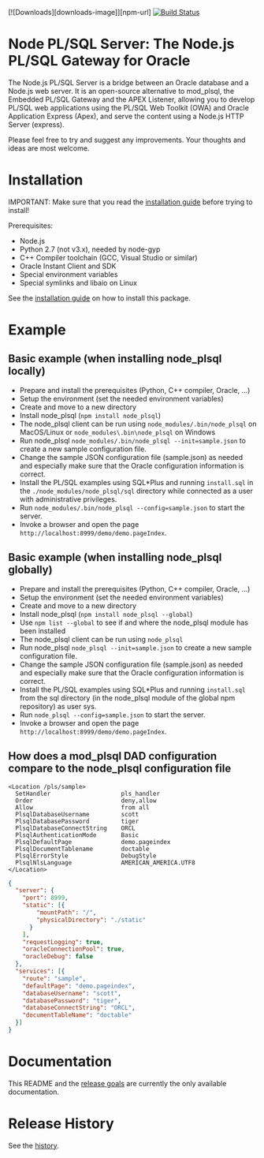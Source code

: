 [![Downloads][downloads-image]][npm-url] [![Build Status][travis-image]][travis-url]

# Node PL/SQL Server: The Node.js PL/SQL Gateway for Oracle
The Node.js PL/SQL Server is a bridge between an Oracle database and a Node.js web server.
It is an open-source alternative to mod_plsql, the Embedded PL/SQL Gateway and the APEX Listener,
allowing you to develop PL/SQL web applications using the PL/SQL Web Toolkit (OWA) and Oracle Application Express (Apex),
and serve the content using a Node.js HTTP Server (express).

Please feel free to try and suggest any improvements. Your thoughts and ideas are most welcome.

# Installation

IMPORTANT: Make sure that you read the [installation guide](https://github.com/doberkofler/node_plsql/blob/master/INSTALL.md) before trying to install!

Prerequisites:
* Node.js
* Python 2.7 (not v3.x), needed by node-gyp
* C++ Compiler toolchain (GCC, Visual Studio or similar)
* Oracle Instant Client and SDK
* Special environment variables
* Special symlinks and libaio on Linux

See the [installation guide](https://github.com/doberkofler/node_plsql/blob/master/INSTALL.md) on how to install this package.

# Example

## Basic example (when installing node_plsql locally)
* Prepare and install the prerequisites (Python, C++ compiler, Oracle, ...)
* Setup the environment (set the needed environment variables)
* Create and move to a new directory
* Install node_plsql (`npm install node_plsql`)
* The node_plsql client can be run using `node_modules/.bin/node_plsql` on MacOS/Linux or `node_modules\.bin\node_plsql` on Windows
* Run node_plsql `node_modules/.bin/node_plsql --init=sample.json` to create a new sample configuration file.
* Change the sample JSON configuration file (sample.json) as needed and especially make sure that the Oracle configuration information is correct.
* Install the PL/SQL examples using SQL*Plus and running `install.sql` in the `./node_modules/node_plsql/sql` directory while connected as a user with administrative privileges.
* Run `node_modules/.bin/node_plsql --config=sample.json` to start the server.
* Invoke a browser and open the page `http://localhost:8999/demo/demo.pageIndex`.

## Basic example (when installing node_plsql globally)
* Prepare and install the prerequisites (Python, C++ compiler, Oracle, ...)
* Setup the environment (set the needed environment variables)
* Create and move to a new directory
* Install node_plsql (`npm install node_plsql --global`)
* Use `npm list --global` to see if and where the node_plsql module has been installed
* The node_plsql client can be run using `node_plsql`
* Run node_plsql `node_plsql --init=sample.json` to create a new sample configuration file.
* Change the sample JSON configuration file (sample.json) as needed and especially make sure that the Oracle configuration information is correct.
* Install the PL/SQL examples using SQL*Plus and running `install.sql` from the sql directory (in the node_plsql module of the global npm repository) as user sys.
* Run `node_plsql --config=sample.json` to start the server.
* Invoke a browser and open the page `http://localhost:8999/demo/demo.pageIndex`.

## How does a mod_plsql DAD configuration compare to the node_plsql configuration file

```
<Location /pls/sample>
  SetHandler                    pls_handler
  Order                         deny,allow
  Allow                         from all
  PlsqlDatabaseUsername         scott
  PlsqlDatabasePassword         tiger
  PlsqlDatabaseConnectString    ORCL
  PlsqlAuthenticationMode       Basic
  PlsqlDefaultPage              demo.pageindex
  PlsqlDocumentTablename        doctable
  PlsqlErrorStyle               DebugStyle
  PlsqlNlsLanguage              AMERICAN_AMERICA.UTF8
</Location>
```

```json
{
  "server": {
    "port": 8999,
    "static": [{
        "mountPath": "/",
        "physicalDirectory": "./static"
      }
    ],
    "requestLogging": true,
    "oracleConnectionPool": true,
    "oracleDebug": false
  },
  "services": [{
    "route": "sample",
    "defaultPage": "demo.pageindex",
    "databaseUsername": "scott",
    "databasePassword": "tiger",
    "databaseConnectString": "ORCL",
    "documentTableName": "doctable"
  }]
}
```

# Documentation
This README and the [release goals](https://github.com/doberkofler/node_plsql/blob/master/RELEASE-GOALS.md) are currently the only available documentation.

# Release History
See the [history](https://github.com/doberkofler/node_plsql/blob/master/HISTORY.md).

[travis-url]: http://travis-ci.org/doberkofler/node_plsql
[travis-image]: https://travis-ci.org/doberkofler/node_plsql.svg?branch=master

[coveralls-url]: https://coveralls.io/r/doberkofler/node_plsql
[coveralls-image]: http://img.shields.io/coveralls/doberkofler/node_plsql/master.svg
